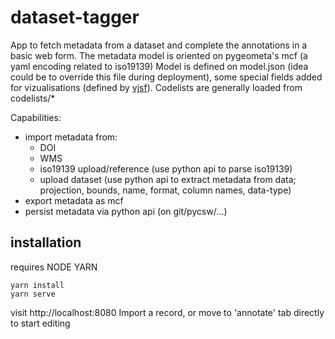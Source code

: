 # dataset-tagger

App to fetch metadata from a dataset and complete the annotations in a basic web form.
The metadata model is oriented on pygeometa's mcf (a yaml encoding related to iso19139)
Model is defined on model.json (idea could be to override this file during deployment), some special fields added for vizualisations (defined by [vjsf](https://koumoul-dev.github.io/vuetify-jsonschema-form/latest/examples#basic)). Codelists are generally loaded from codelists/*

Capabilities: 
- import metadata from:
  - DOI
  - WMS
  - iso19139 upload/reference (use python api to parse iso19139)
  - upload dataset (use python api to extract metadata from data; projection, bounds, name, format, column names, data-type)
- export metadata as mcf
- persist metadata via python api (on git/pycsw/...)

## installation

requires NODE YARN

```
yarn install
yarn serve
```

visit http://localhost:8080
Import a record, or move to 'annotate' tab directly to start editing
